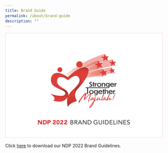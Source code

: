 ```yaml
---
title: Brand Guide
permalink: /about/brand-guide
description: ""
---
```

![](/images/Brand%20Guide%20Page%20Image%2020May2022%203pm.jpg)

Click [here](/files/NDP%202022%20Brand%20Guide.pdf) to download our NDP 2022 Brand Guidelines.